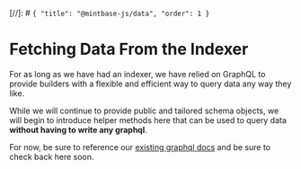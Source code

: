 [//]: # `{ "title": "@mintbase-js/data", "order": 1 }`
# Fetching Data From the Indexer

For as long as we have had an indexer, we have relied on GraphQL to provide builders with a flexible and efficient way to query data any way they like.

While we will continue to provide public and tailored schema objects, we will begin to introduce helper methods here that can be used to query data **without having to write any graphql**.

For now, be sure to reference our [existing graphql docs](https://docs.mintbase.io/dev/read-data/mintbase-graph) and be sure to check back here soon.